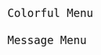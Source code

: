 <div class="tile-group">
  <div class="tile">
    <div class="content">
      <div class="icon">
        <i class="fa fa-camera-retro"></i>
      </div>
      <div class="title">
        Photos
      </div>
    </div>
  </div>
  <div class="tile">
    <div class="content">
      <div class="icon">
        <i class="fa fa-chess-knight"></i>
      </div>
      <div class="title">
        Games
      </div>
    </div>
  </div>
  <div class="tile">
    <div class="content">
      <div class="icon">
        <i class="fa fa-code"></i>
      </div>
      <div class="title">
        Code
      </div>
    </div>
  </div>
  <div class="tile">
    <div class="content">
      <div class="icon">
        <i class="fa fa-music"></i>
      </div>
      <div class="title">
        Music
      </div>
    </div>
  </div>
  <div class="tile">
    <div class="content">
      <div class="icon">
        <i class="fa fa-book"></i>
      </div>
      <div class="title">
        Books
      </div>
    </div>
  </div>
  <div class="tile">
    <div class="content">
      <div class="icon">
        <i class="fa fa-cogs"></i>
      </div>
      <div class="title">
        Settings
      </div>
    </div>
  </div>
</div>
<code class="title">Colorful Menu</code>
<div class="tile-group colorful">
  <div class="tile spotify">
    <div class="content">
      <div class="icon">
        <i class="fab fa-spotify"></i>
      </div>
    </div>
  </div>
  <div class="tile discord">
    <div class="content">
      <div class="icon">
        <i class="fab fa-discord"></i>
      </div>
    </div>
  </div>
  <div class="tile bandcamp">
    <div class="content">
      <div class="icon">
        <i class="fab fa-bandcamp"></i>
      </div>
    </div>
  </div>
  <div class="tile steam">
    <div class="content">
      <div class="icon">
        <i class="fab fa-steam"></i>
      </div>
    </div>
  </div>
  <div class="tile whatsapp">
    <div class="content">
      <div class="icon">
        <i class="fab fa-whatsapp"></i>
      </div>
    </div>
  </div>
  <div class="tile youtube">
    <div class="content">
      <div class="icon">
        <i class="fab fa-youtube"></i>
      </div>
    </div>
  </div>
</div>
<code class="title">Message Menu</code>
<div class="tile-group">
  <div class="tile msg-tile">
    <div class="content">
      <div class="icon">
        <i class="fa fa-skull"></i>
      </div>
      <div class="title">
        Death List
      </div>
      <div class="msg">
        If you don't know what a death list is, you shouldn't click on it.
      </div>
    </div>
  </div>
  <div class="tile msg-tile">
    <div class="content">
      <div class="icon">
        <i class="fa fa-question-circle"></i>
      </div>
      <div class="msg">
        You got question, we got answers.
      </div>
    </div>
  </div>
  <div class="tile msg-tile">
    <div class="content">
      <div class="icon">
        <i class="fa fa-dna"></i>
      </div>
      <div class="title">
        Experiment
      </div>
      <div class="msg">
        No, we are not Umbrella Corp.
      </div>
    </div>
  </div>
  <div class="tile msg-tile">
    <div class="content">
      <div class="icon">
        <i class="fab fa-old-republic"></i>
      </div>
      <div class="msg">
        The Old Republic was the Republic of legend, greater than distance or time.
      </div>
    </div>
  </div>
  <div class="tile msg-tile">
    <div class="content">
      <div class="icon">
        <i class="fa fa-newspaper"></i>
      </div>
      <div class="title">
        News
      </div>
      <div class="msg">
        Extra! Extra! Read All About It!
      </div>
    </div>
  </div>
</div>

<style>
body {
  font-family 			: sans-serif;
	
	code {
		font-size: 1.2em;
		display: block;
		
		&.title {
			font-size: 1.6em;
		}
	}
}

@tile-size          : 250px;
@border-outline     : 1px solid #333;

.tile-group {
  font-size         : 0;
	margin 						: 30px 0; //Just for presentarion. Feel free to omit it.
  
  .tile {
    position        : relative;
    display         : inline-flex;
    align-items     : center;
    justify-content : center;
    width           : @tile-size;
    height          : @tile-size;
    border          : @border-outline;
    outline         : @border-outline;
    font-size       : 20px;
    overflow        : hidden;
    vertical-align  : top;
    transition      : background-color 150ms, border 150ms, outline 150ms;
    cursor          : pointer;
    
    .content {
      text-align    : center;
      user-select   : none;
      
      .icon {
        position    : relative;
        font-size   : 2.5em;
				top 				: 0;
				transition  : top 150ms, font-size 150ms;
      }
    
      .title {
				position    : relative;
        font-size   : 1.2em;
				opacity     : 1;
				transition  : opacity 150ms;
				letter-spacing : 2px;
      }
			
			.msg {
				position 		: absolute;
				top 				: @tile-size;
				left 				: 0;
				width 			: 100%;
				transition  : top 150ms;
				font-family : monospace;
				font-size 	: 0.8em;
			}
    }
		
		&:hover {
      background-color : #333;
      color            : white;
			
			&.msg-tile {
				.icon {
					font-size    : 1.8em;
					top 				 : -(@tile-size * 0.25);
				}
				.title {
					opacity      : 0;
				}
				.msg {
					top 				 : (@tile-size * 0.5);
				}
			}
    }
  }
	
	
	@less-bg : #1d365d;
	@sass-bg : #c6538c;
	@disc-bg : #7289da;
	@spot-bg : #1ed760;
	@band-bg : #639aa9;
	@wapp-bg : #5ed054;
	@tube-bg : #f00;
	
	&.colorful {
		.tile {
			&.spotify:hover {
				background-color 		: @spot-bg;
				border-color 				: @spot-bg;
				outline 						: 1px solid @spot-bg;
			}
			&.less:hover {
				background-color 		: @less-bg;
				border-color 				: @less-bg;
				outline 						: 1px solid @less-bg;
			}
			&.discord:hover {
				background-color 		: @disc-bg;
				border-color 				: @disc-bg;
				outline 						: 1px solid @disc-bg;
			}	
			&.bandcamp:hover {
				background-color 		: @band-bg;
				border-color 				: @band-bg;
				outline 						: 1px solid @band-bg;
			}
			&.whatsapp:hover {
				background-color 		: @wapp-bg;
				border-color 				: @wapp-bg;
				outline 						: 1px solid @wapp-bg;
			}
			&.youtube:hover {
				background-color 		: @tube-bg;
				border-color 				: @tube-bg;
				outline 						: 1px solid @tube-bg;
			}
		}
	}
}
</style>

